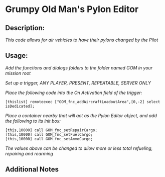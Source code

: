 # Grumpy Old Man's Pylon Editor
## Description:
_This code allows for air vehicles to have their pylons changed by the Pilot_

## Usage:

_Add the functions and dialogs folders to the folder named GOM in your mission root_

_Set up a trigger, ANY PLAYER, PRESENT, REPEATABLE, SERVER ONLY_

_Place the following code into the On Activation field of the trigger:_

```
[thislist] remoteexec ["GOM_fnc_addAircraftLoadoutArea",[0,-2] select isDedicated];
```

_Place a container nearby that will act as the Pylon Editor object, and add the following to its init box:_

```
[this,10000] call GOM_fnc_setRepairCargo;
[this,10000] call GOM_fnc_setFuelCargo; 
[this,10000] call GOM_fnc_setAmmoCargo;
```



_The values above can be changed to allow more or less total refueling, repairing and rearming_



## Additional Notes

